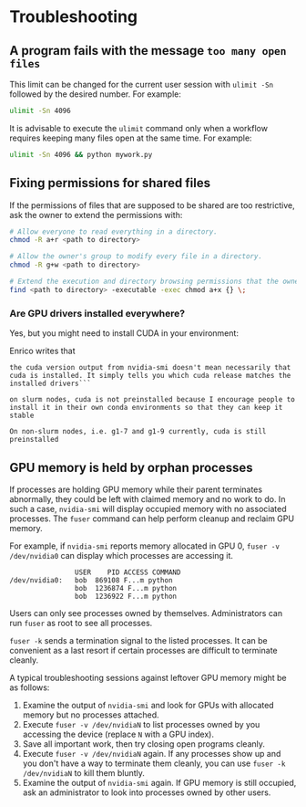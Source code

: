 # Troubleshooting

## A program fails with the message `too many open files`

This limit can be changed for the current user session with `ulimit -Sn` followed by the desired number. For example:

```sh
ulimit -Sn 4096
```

It is advisable to execute the `ulimit` command only when a workflow requires keeping many files open at the same time. For example:

```sh
ulimit -Sn 4096 && python mywork.py
```

## Fixing permissions for shared files

If the permissions of files that are supposed to be shared are too restrictive, ask the owner to extend the permissions with:

```sh
# Allow everyone to read everything in a directory.
chmod -R a+r <path to directory>

# Allow the owner's group to modify every file in a directory.
chmod -R g+w <path to directory>

# Extend the execution and directory browsing permissions that the owner has in a directory to everyone.
find <path to directory> -executable -exec chmod a+x {} \;
```
### Are GPU drivers installed everywhere?

Yes, but you might need to install CUDA in your environment:

Enrico writes that 

```text
the cuda version output from nvidia-smi doesn't mean necessarily that cuda is installed. It simply tells you which cuda release matches the installed drivers```

on slurm nodes, cuda is not preinstalled because I encourage people to install it in their own conda environments so that they can keep it stable

On non-slurm nodes, i.e. g1-7 and g1-9 currently, cuda is still preinstalled
```

## GPU memory is held by orphan processes

If processes are holding GPU memory while their parent terminates abnormally, they could be left with claimed memory and no work to do.
In such a case, `nvidia-smi` will display occupied memory with no associated processes.
The `fuser` command can help perform cleanup and reclaim GPU memory.

For example, if `nvidia-smi` reports memory allocated in GPU 0, `fuser -v /dev/nvidia0` can display which processes are accessing it.

```text
                USER    PID ACCESS COMMAND
/dev/nvidia0:   bob  869108 F...m python
                bob  1236874 F...m python
                bob  1236922 F...m python
```

Users can only see processes owned by themselves.
Administrators can run `fuser` as root to see all processes.

`fuser -k` sends a termination signal to the listed processes.
It can be convenient as a last resort if certain processes are difficult to terminate cleanly.

A typical troubleshooting sessions against leftover GPU memory might be as follows:

1. Examine the output of `nvidia-smi` and look for GPUs with allocated memory but no processes attached.
1. Execute `fuser -v /dev/nvidiaN` to list processes owned by you accessing the device (replace `N` with a GPU index).
1. Save all important work, then try closing open programs cleanly.
1. Execute `fuser -v /dev/nvidiaN` again.
  If any processes show up and you don't have a way to terminate them cleanly, you can use `fuser -k /dev/nvidiaN` to kill them bluntly.
1. Examine the output of `nvidia-smi` again.
   If GPU memory is still occupied, ask an administrator to look into processes owned by other users.
